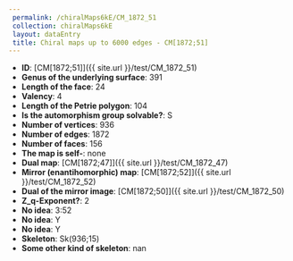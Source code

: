 ```yaml
--- 
 permalink: /chiralMaps6kE/CM_1872_51 
 collection: chiralMaps6kE
 layout: dataEntry
 title: Chiral maps up to 6000 edges - CM[1872;51]
---
```


- **ID**: [CM[1872;51]]({{ site.url }}/test/CM_1872_51)
- **Genus of the underlying surface**: 391
- **Length of the face**: 24
- **Valency**: 4
- **Length of the Petrie polygon**: 104
- **Is the automorphism group solvable?**: S
- **Number of vertices**: 936
- **Number of edges**: 1872
- **Number of faces**: 156
- **The map is self-**: none
- **Dual map**: [CM[1872;47]]({{ site.url }}/test/CM_1872_47)
- **Mirror (enantihomorphic) map**: [CM[1872;52]]({{ site.url }}/test/CM_1872_52)
- **Dual of the mirror image**: [CM[1872;50]]({{ site.url }}/test/CM_1872_50)
- **Z_q-Exponent?**: 2
- **No idea**:  3:52
- **No idea**: Y
- **No idea**: Y
- **Skeleton**: Sk(936;15)
- **Some other kind of skeleton**: nan
